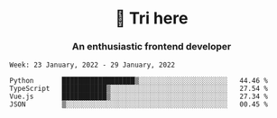 <h1 align="center">👋 Tri here</h1>
<h3 align="center">An enthusiastic frontend developer</h3>

<!--START_SECTION:waka-->
```text
Week: 23 January, 2022 - 29 January, 2022

Python       ██████████████████▒░░░░░░░░░░░░░░░░░░░░░░   44.46 % 
TypeScript   ███████████▒░░░░░░░░░░░░░░░░░░░░░░░░░░░░░   27.54 % 
Vue.js       ███████████▒░░░░░░░░░░░░░░░░░░░░░░░░░░░░░   27.34 % 
JSON         ▒░░░░░░░░░░░░░░░░░░░░░░░░░░░░░░░░░░░░░░░░   00.45 % 
```
<!--END_SECTION:waka-->
